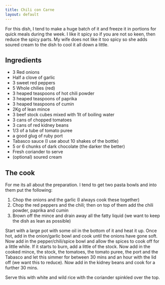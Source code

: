 ```yaml
---
title: Chili con Carne
layout: default
---
```


For this dish, I tend to make a huge batch of it and freeze it in portions for quick meals during the week.  I like it spicy so if you are not so keen, then reduce the spicy parts.  My wife does not like it too spicy so she adds soured cream to the dish to cool it all down a little.

## Ingredients
 * 3 Red onions
 * Half a clove of garlic
 * 3 sweet red peppers
 * 5 Whole chilies (red)
 * 3 heaped teaspoons of hot chili powder
 * 3 heaped teaspoons of paprika
 * 3 heaped teaspoons of cumin
 * 2Kg of lean mince
 * 3 beef stock cubes mixed with 1lt of boiling water
 * 3 cans of chopped tomatoes
 * 3 cans of red kidney beans
 * 1/3 of a tube of tomato puree
 * a good glug of ruby port
 * Tabasco sauce (I use about 10 shakes of the bottle)
 * 5 or 6 chunks of dark chocolate (the darker the better)
 * Fresh coriander to serve
 * (optional) soured cream

## The cook
For me its all about the preparation.  I tend to get two pasta bowls and into them put the following:

  1. Chop the onions and the garlic (I always cook these together)
  1. Chop the red peppers and the chili; then on top of them add the chili powder, paprika and cumin
  1. Brown off the mince and drain away all the fatty liquid (we want to keep the dish as lean as possible)

Start with a large pot with some oil in the bottom of it and heat it up.  Once hot, add in the onion/garlic bowl and cook until the onions have gone soft.  Now add in the pepper/chili/spice bowl and allow the spices to cook off for a little while.  If it starts to burn, add a little of the stock.  Now add in the cooked mince, the stock, the tomatoes, the tomato puree, the port and the Tabasco and let this simmer for between 30 mins and an hour with the lid off (we want this to reduce).  Now add in the kidney beans and cook for a further 30 mins.

Serve this with white and wild rice with the coriander spinkled over the top.
